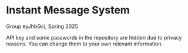 # Instant Message System

Group eyJhbGci, Spring 2025

API key and some passwords in the repository are hidden due to privacy reasons. You can change them to your own relevant information.